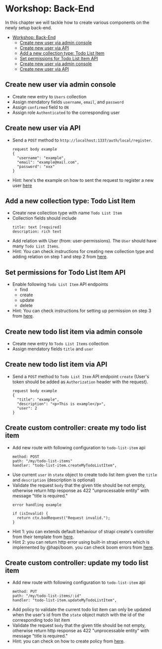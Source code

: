 # Workshop: Back-End

In this chapter we will tackle how to create various components on the newly setup back-end.

- [Workshop: Back-End](#markdown-header-workshop-back-end)
  - [Create new user via admin console](#markdown-header-create-new-user-via-admin-console)
  - [Create new user via API](#markdown-header-create-new-user-via-api)
  - [Add a new collection type: Todo List Item](#markdown-header-add-a-new-collection-type-to-do-lis-item)
  - [Set permissions for Todo List Item API](#markdown-header-set-permissions-for-todo-list-item-api)
  - [Create new user via admin console](#markdown-header-create-new-todo-list-item-via-admin-console)
  - [Create new user via API](#markdown-header-create-new-todo-list-item-via-api)

## Create new user via admin console
- Create new entry to `Users` collection
- Assign mendatory fields `username`, `email`, and `password`
- Assign `confirmed` field to `ON`
- Assign role `Authenticated` to the corresponding user

## Create new user via API
- Send a `POST` method to `http://localhost:1337/auth/local/register`.
  ```
  request body example
  {
    "username": "example",
    "email": "example@mail.com",
    "password": "xxx"
  }
  ```
- Hint: here's the example on how to sent the request to register a new user [here](https://docs-v3.strapi.io/developer-docs/latest/development/plugins/users-permissions.html#registration)

## Add a new collection type: Todo List Item

- Create new collection type with name `Todo List Item`
- Collection fields should include
  ```
  title: text [required]
  description: rich text
  ```
- Add relation with User (from: user-permissions). The `User` should have many `Todo List Items`.
- Hint: You can check instructions for creating new collection type and adding relation on step 1 and step 2 from [here](https://docs-v3.strapi.io/developer-docs/latest/getting-started/quick-start.html).

## Set permissions for Todo List Item API

- Enable following `Todo List Item` API endpoints
    - find
    - create
    - update
    - delete
- Hint: You can check instructions for setting up permission on step 3 from [here](https://docs-v3.strapi.io/developer-docs/latest/getting-started/quick-start.html).

## Create new todo list item via admin console
- Create new entry to `Todo List Items` collection
- Assign mendatory fields `title` and `user`

## Create new todo list item via API
- Send a `POST` method to `Todo List Item` API endpoint `create` (User's token should be added as `Authorization` header with the request).
  ```
  request body example
  {
    "title": "example",
    "description": "<p>This is example</p>",
    "user": 2
  }
  ```

## Create custom controller: create my todo list item
- Add new route with following configuration to `todo-list-item` api
  ```
  method: POST
  path: "/my/todo-list-items"
  handler: "todo-list-item.createMyTodoListItem",
  ```
- Use current `user` in `state` object to create todo list item given the `title` and `description` (description is optional)
- Validate the request `body` that the given title should be not empty, otherwise return http response as 422 "unprocessable entity" with message "title is required."
  ```
  error handling example
  
  if (isInvalid) {
    return ctx.badRequest("Request invalid.");
  }
  ```
- Hint 1: you can extends default behaviour of strapi create's controller from their template from [here](https://docs-v3.strapi.io/developer-docs/latest/development/backend-customization.html#controllers).
- Hint 2: you can return http error using built-in strapi errors which is implemented by @hapi/boom. you can check boom errors from [here](https://hapi.dev/module/boom/api/?v=10.0.0#http-4xx-errors).

## Create custom controller: update my todo list item
- Add new route with following configuration to `todo-list-item` api
  ```
  method: PUT
  path: "/my/todo-list-items/:id"
  handler: "todo-list-item.updateMyTodoListItem",
  ```
- Add policy to validate the current todo list item can only be updated when the user's id from the `state` object match with the id of the corresponding todo list item
- Validate the request `body` that the given title should be not empty, otherwise return http response as 422 "unprocessable entity" with message "title is required."
- Hint: you can check on how to create policy from [here](https://docs-v3.strapi.io/developer-docs/latest/development/backend-customization.html#api-policies).
